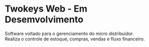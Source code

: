# Twokeys Web - Em Desemvolvimento

Software voltado para o gerenciamento do micro distribuidor.  
Realiza o controle de estoque, compras, vendas e fluxo financeiro. 
